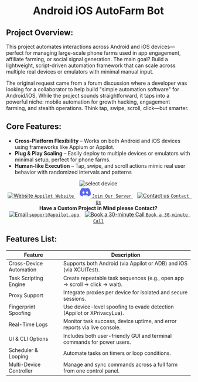 <h1 align="center">Android iOS AutoFarm Bot</h1>

## Project Overview:

This project automates interactions across Android and iOS devices—perfect for managing large-scale phone farms used in app engagement, affiliate farming, or social signal generation. The main goal? Build a lightweight, script-driven automation framework that can scale across multiple real devices or emulators with minimal manual input.

The original request came from a forum discussion where a developer was looking for a collaborator to help build "simple automation software" for Android/iOS. While the project sounds straightforward, it taps into a powerful niche: mobile automation for growth hacking, engagement farming, and stealth operations. Think tap, swipe, scroll, click—but smarter.


## Core Features:
- **Cross-Platform Flexibility** – Works on both Android and iOS devices using frameworks like Appium or Appilot.
- **Plug & Play Scaling** – Easily deploy to multiple devices or emulators with minimal setup, perfect for phone farms.
- **Human-like Execution** – Tap, swipe, and scroll actions mimic real user behavior with randomized intervals and patterns

<div align="center">
  <img
    src="https://github.com/user-attachments/assets/d200549d-7613-446f-a43b-19a4117ca360"
    alt="select device"
    width="600px"
  />
</div>


<div align="center">
  <a href="https://appilot.app/">
    <img
      alt="Website"
      width="25px"
      src="https://github.com/user-attachments/assets/8e5f3af3-b098-4c1d-980d-df9aebc680d0"
    />
    <code>Appilot Website</code>
  </a>
  &nbsp;&nbsp;
  <a href="https://discord.gg/3CZ5muJdF2">
    <img
      alt="Join Our Server"
      width="30px"
      src="https://github.com/Zeeshanahmad4/RealEstateMate-WhatsApp-Group-Management-Bot/blob/main/discord-icon-svgrepo-com.svg"
    />
    <code>Join Our Server</code>
  </a>
  &nbsp;&nbsp;
  <a href="https://t.me/devpilot1">
    <img
      alt="Contact us"
      width="30px"
      src="https://edent.github.io/SuperTinyIcons/images/svg/telegram.svg"
    />
    <code>Contact Us</code>
  </a>
</div>

<div align="center">
<strong> Have a Custom Project in Mind please Contact?</strong>

<div align="center">
  <a href="mailto:support@appilot.app">
  <img
    alt="Email"
    width="30px"
    src="https://github.com/user-attachments/assets/91c8d428-32b7-4be0-91fa-2e42c902b5b8"
  />
  <code>support@appilot.app</code>
</a>
  &nbsp;&nbsp;
  <a href="https://cal.com/app-pilot-m8i8oo/30min">
  <img
    alt="Book a 30-minute Call"
    width="30px"
    src="https://github.com/user-attachments/assets/cd3e5c7b-3e4e-4bb3-b242-bcc20ee78f13"
  />
  <code>Book a 30-minute Call</code>
</a>
<span>

<div align="left">

## Features List:
| Feature                 | Description                                                                |
| ----------------------- | -------------------------------------------------------------------------- |
| Cross-Device Automation | Supports both Android (via Appilot or ADB) and iOS (via XCUITest).         |
| Task Scripting Engine   | Create repeatable task sequences (e.g., open app → scroll → click → wait). |
| Proxy Support           | Integrate proxies per device for isolated and secure sessions.             |
| Fingerprint Spoofing    | Use device-level spoofing to evade detection (Appilot or XPrivacyLua).     |
| Real-Time Logs          | Monitor task success, device uptime, and error reports via live console.   |
| UI & CLI Options        | Includes both user-friendly GUI and terminal commands for power users.     |
| Scheduler & Looping     | Automate tasks on timers or loop conditions.                               |
| Multi-Device Controller | Manage and sync commands across a full farm from one control panel.        |


